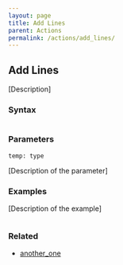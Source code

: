 ```yaml
---
layout: page
title: Add Lines
parent: Actions
permalink: /actions/add_lines/
---
```


## Add Lines

[Description]

### Syntax

```js

```

### Parameters

`temp: type`

[Description of the parameter]

### Examples

[Description of the example]

```js

```

### Related

- [another_one](./another_one.md)

